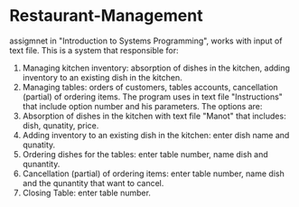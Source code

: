 # Restaurant-Management
assigmnet in "Introduction to Systems Programming", works with input of text file.
This is a system that responsible for:
  1. Managing kitchen inventory: absorption of dishes in the kitchen, adding inventory to an existing dish in the kitchen.  
  2. Managing tables: orders of customers, tables accounts, cancellation (partial) of ordering items.
 The program uses in text file "Instructions" that include option number and his parameters.
 The options are:
  1. Absorption of dishes in the kitchen with text file "Manot" that includes: dish, qunatity, price. 
  2. Adding inventory to an existing dish in the kitchen: enter dish name and qunatity.
  3. Ordering dishes for the tables: enter table number, name dish and qunantity.
  4. Cancellation (partial) of ordering items: enter table number, name dish and the qunantity that want to cancel.
  5. Closing Table: enter table number.
  
  
